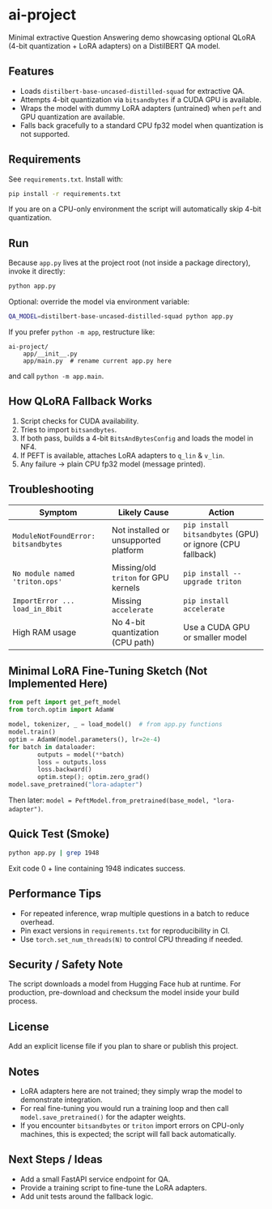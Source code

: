 # ai-project

Minimal extractive Question Answering demo showcasing optional QLoRA (4-bit quantization + LoRA adapters) on a DistilBERT QA model.

## Features
* Loads `distilbert-base-uncased-distilled-squad` for extractive QA.
* Attempts 4-bit quantization via `bitsandbytes` if a CUDA GPU is available.
* Wraps the model with dummy LoRA adapters (untrained) when `peft` and GPU quantization are available.
* Falls back gracefully to a standard CPU fp32 model when quantization is not supported.

## Requirements
See `requirements.txt`. Install with:

```bash
pip install -r requirements.txt
```

If you are on a CPU-only environment the script will automatically skip 4-bit quantization.

## Run
Because `app.py` lives at the project root (not inside a package directory), invoke it directly:
```bash
python app.py
```

Optional: override the model via environment variable:
```bash
QA_MODEL=distilbert-base-uncased-distilled-squad python app.py
```

If you prefer `python -m app`, restructure like:
```
ai-project/
	app/__init__.py
	app/main.py  # rename current app.py here
```
and call `python -m app.main`.

## How QLoRA Fallback Works
1. Script checks for CUDA availability.
2. Tries to import `bitsandbytes`.
3. If both pass, builds a 4-bit `BitsAndBytesConfig` and loads the model in NF4.
4. If PEFT is available, attaches LoRA adapters to `q_lin` & `v_lin`.
5. Any failure -> plain CPU fp32 model (message printed).

## Troubleshooting
| Symptom | Likely Cause | Action |
|---------|--------------|--------|
| `ModuleNotFoundError: bitsandbytes` | Not installed or unsupported platform | `pip install bitsandbytes` (GPU) or ignore (CPU fallback) |
| `No module named 'triton.ops'` | Missing/old `triton` for GPU kernels | `pip install --upgrade triton` |
| `ImportError ... load_in_8bit` | Missing `accelerate` | `pip install accelerate` |
| High RAM usage | No 4-bit quantization (CPU path) | Use a CUDA GPU or smaller model |

## Minimal LoRA Fine-Tuning Sketch (Not Implemented Here)
```python
from peft import get_peft_model
from torch.optim import AdamW

model, tokenizer, _ = load_model()  # from app.py functions
model.train()
optim = AdamW(model.parameters(), lr=2e-4)
for batch in dataloader:
		outputs = model(**batch)
		loss = outputs.loss
		loss.backward()
		optim.step(); optim.zero_grad()
model.save_pretrained("lora-adapter")
```
Then later: `model = PeftModel.from_pretrained(base_model, "lora-adapter")`.

## Quick Test (Smoke)
```bash
python app.py | grep 1948
```
Exit code 0 + line containing 1948 indicates success.

## Performance Tips
* For repeated inference, wrap multiple questions in a batch to reduce overhead.
* Pin exact versions in `requirements.txt` for reproducibility in CI.
* Use `torch.set_num_threads(N)` to control CPU threading if needed.

## Security / Safety Note
The script downloads a model from Hugging Face hub at runtime. For production, pre-download and checksum the model inside your build process.

## License
Add an explicit license file if you plan to share or publish this project.

## Notes
* LoRA adapters here are not trained; they simply wrap the model to demonstrate integration.
* For real fine-tuning you would run a training loop and then call `model.save_pretrained()` for the adapter weights.
* If you encounter `bitsandbytes` or `triton` import errors on CPU-only machines, this is expected; the script will fall back automatically.

## Next Steps / Ideas
* Add a small FastAPI service endpoint for QA.
* Provide a training script to fine-tune the LoRA adapters.
* Add unit tests around the fallback logic.
